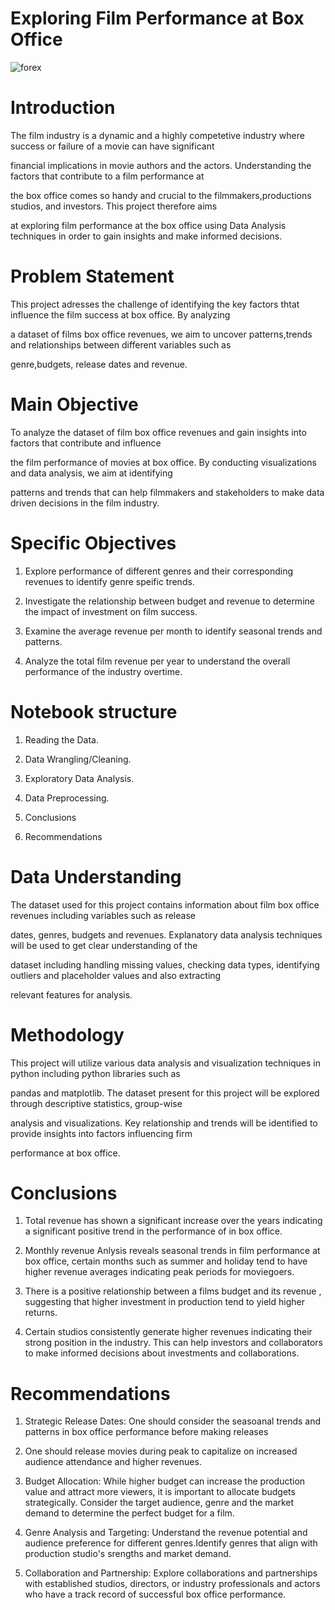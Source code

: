 # Exploring Film Performance at Box Office

![forex](https://mg.co.za/wp-content/uploads/2023/01/f53b607f-forex.jpg)

# Introduction
The film industry is a dynamic and a highly competetive industry where success or failure of a movie can have significant

financial implications in movie authors and the actors. Understanding the factors that contribute to a film performance at

the box office comes so handy and crucial to the filmmakers,productions studios, and investors. This project therefore aims

at exploring film performance at the box office using Data Analysis techniques in order to gain insights and make informed decisions.

# Problem Statement
This project adresses the challenge of identifying the key factors thtat influence the film success at box office. By analyzing

a dataset of films box office revenues, we aim to uncover patterns,trends and relationships between different variables such as

genre,budgets, release dates and revenue.

# Main Objective
To analyze the dataset of film box office revenues and gain insights into factors that contribute and influence

the film performance of movies at box office. By conducting visualizations and data analysis, we aim at identifying

patterns and trends that can help filmmakers and stakeholders to make data driven decisions in the film industry.

# Specific Objectives
1. Explore performance of different genres and their corresponding revenues to identify genre speific trends.

2. Investigate the relationship between budget and revenue to determine the impact of investment on film success.

3. Examine the average revenue per month to identify seasonal trends and patterns.

4. Analyze the total film revenue per year to understand the overall performance of the industry overtime.

# Notebook structure
1. Reading the Data.

2. Data Wrangling/Cleaning.

3. Exploratory Data Analysis.

4. Data Preprocessing.

5. Conclusions

6. Recommendations

# Data Understanding
The dataset used for this project contains information about film box office revenues including variables such as release

dates, genres, budgets and revenues. Explanatory data analysis techniques will be used to get clear understanding of the

dataset including handling missing values, checking data types, identifying outliers and placeholder values and also extracting

relevant features for analysis.

# Methodology
This project will utilize various data analysis and visualization techniques in python including python libraries such as

pandas and matplotlib. The dataset present for this project will be explored through descriptive statistics, group-wise

analysis and visualizations. Key relationship and trends will be identified to provide insights into factors influencing firm

performance at box office.

# Conclusions
1. Total revenue has shown a significant increase over the years indicating a significant positive trend in the performance of in box        office.

2. Monthly revenue Anlysis reveals seasonal trends in film performance at box office, certain months such as summer and holiday
   tend to have higher revenue averages indicating peak periods for moviegoers.

3. There is a positive relationship between a films budget and its revenue , suggesting that higher investment in production
   tend to yield higher returns.

4. Certain studios consistently generate higher revenues indicating their strong position in the industry. This can help
   investors and collaborators to make informed decisions about investments and collaborations.

# Recommendations
1. Strategic Release Dates: One should consider the seasoanal trends and patterns in box office performance before making releases

2. One should release movies during peak to capitalize on increased audience attendance and higher revenues.

3. Budget Allocation: While higher budget can increase the production value and attract more viewers, it is important to  allocate          budgets strategically. Consider the target audience, genre and the market demand to determine the perfect budget for a film.

4. Genre Analysis and Targeting: Understand the revenue potential and audience preference for different genres.Identify genres  that        align with production studio's srengths and market demand.
 
5. Collaboration and Partnership: Explore collaborations and partnerships with established studios, directors, or industry
   professionals and actors who have a track record of successful box office performance.
